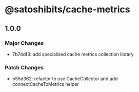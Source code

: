 # @satoshibits/cache-metrics

## 1.0.0

### Major Changes

- 7b74df3: add specialized cache metrics collection library

### Patch Changes

- b55d362: refactor to use CacheCollector and add connectCacheToMetrics helper
